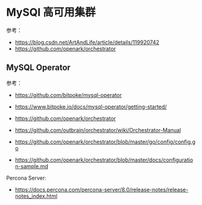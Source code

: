 # MySQl 高可用集群

参考：
* https://blog.csdn.net/ArtAndLife/article/details/119920742
* https://github.com/openark/orchestrator

## MySQL Operator
参考：
* https://github.com/bitpoke/mysql-operator
* https://www.bitpoke.io/docs/mysql-operator/getting-started/

* https://github.com/openark/orchestrator
* https://github.com/outbrain/orchestrator/wiki/Orchestrator-Manual
* https://github.com/openark/orchestrator/blob/master/go/config/config.go
* https://github.com/openark/orchestrator/blob/master/docs/configuration-sample.md

Percona Server:
* https://docs.percona.com/percona-server/8.0/release-notes/release-notes_index.html
